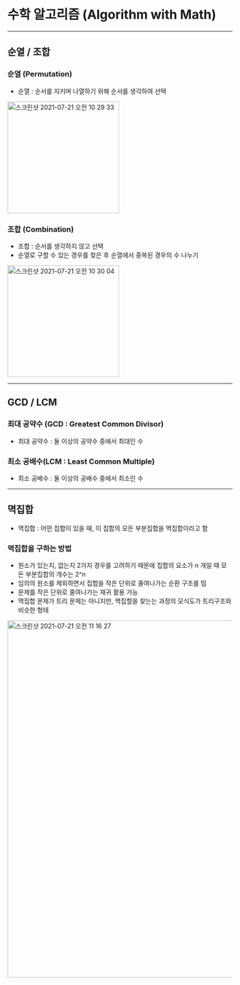 # 수학 알고리즘 (Algorithm with Math)

***

## 순열 / 조합

### 순열 (Permutation)
- 순열 : 순서를 지키며 나열하기 위해 순서를 생각하여 선택

<img width="250" alt="스크린샷 2021-07-21 오전 10 29 33" src="https://user-images.githubusercontent.com/80403988/126416286-e224b43e-754a-48fc-8d92-359e0cc7d7c2.png">

### 조합 (Combination)
- 조합 : 순서를 생각하지 않고 선택
- 순열로 구할 수 있는 경우를 찾은 후 순열에서 중복된 경우의 수 나누기

<img width="250" alt="스크린샷 2021-07-21 오전 10 30 04" src="https://user-images.githubusercontent.com/80403988/126416289-bc554dde-0b26-46a5-b094-796cbf305f62.png">

***

## GCD / LCM

### 최대 공약수 (GCD : Greatest Common Divisor)
- 최대 공약수 : 둘 이상의 공약수 중에서 최대인 수

### 최소 공배수(LCM : Least Common Multiple)
- 최소 공배수 : 둘 이상의 공배수 중에서 최소인 수

***

## 멱집합
- 멱집합 : 어떤 집합이 있을 때, 이 집합의 모든 부분집합을 멱집합이라고 함

### 멱집합을 구하는 방법
- 원소가 있는지, 없는지 2가지 경우를 고려하기 때문에 집합의 요소가 n 개일 때 모든 부분집합의 개수는 2^n
- 임의의 원소를 제외하면서 집합을 작은 단위로 줄여나가는 순환 구조를 띰
- 문제를 작은 단위로 줄여나가는 재귀 활용 가능
- 멱집합 문제가 트리 문제는 아니지만, 멱집할을 찾는는 과정의 모식도가 트리구조와 비슷한 형태

<img width="800" alt="스크린샷 2021-07-21 오전 11 16 27" src="https://user-images.githubusercontent.com/80403988/126420050-bc2173e4-3927-491c-9699-06653a2f7391.png">

